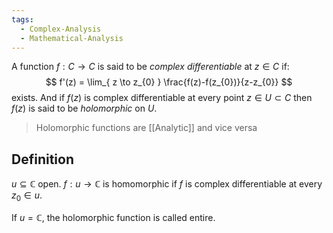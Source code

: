```yaml
---
tags:
  - Complex-Analysis
  - Mathematical-Analysis
---
```


A function $f: C \to C$ is said to be _complex differentiable_ at $z \in C$ if:
$$
f'(z) = \lim_{ z \to z_{0} } \frac{f(z)-f(z_{0})}{z-z_{0}}
$$
exists. And if $f(z)$ is complex differentiable at every point $z \in U \subset C$ then $f(z)$ is said to be _holomorphic_ on $U$.

>Holomorphic functions are [[Analytic]] and vice versa

## Definition
$u\subseteq\mathbb{C}$ open.    $f:u\to\mathbb{C}$ is homomorphic if $f$ is complex differentiable at every $z_0\in{u}$.

If $u=\mathbb{C}$, the holomorphic function is called entire. 